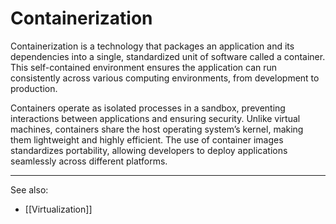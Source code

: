 
# Containerization

Containerization is a technology that packages an application and its dependencies into a single, standardized unit of software called a container. This self-contained environment ensures the application can run consistently across various computing environments, from development to production.

Containers operate as isolated processes in a sandbox, preventing interactions between applications and ensuring security. Unlike virtual machines, containers share the host operating system’s kernel, making them lightweight and highly efficient. The use of container images standardizes portability, allowing developers to deploy applications seamlessly across different platforms.

---

See also:

- [[Virtualization]]